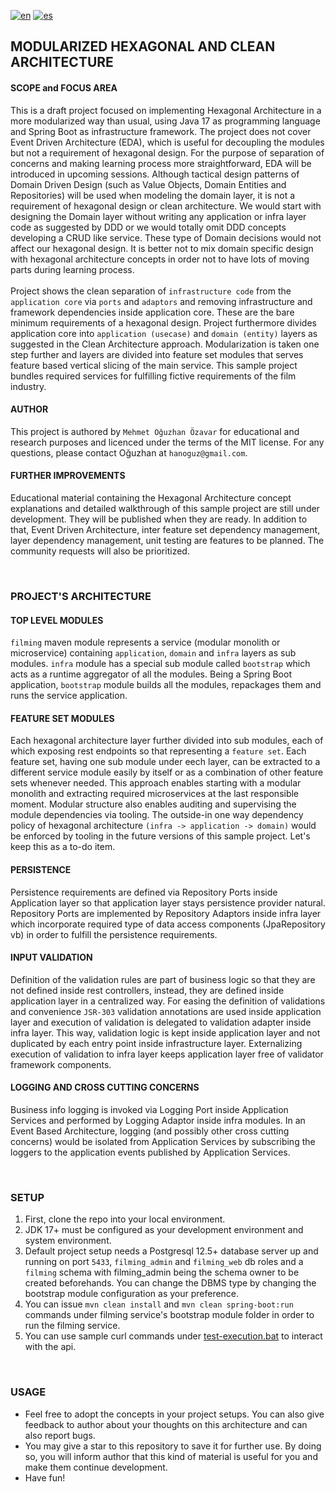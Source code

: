[![en](https://img.shields.io/badge/lang-en-blue.svg)](https://github.com/oguzkhan/modularized-hexagonal-and-clean-architecture/blob/master/README.md)
[![es](https://img.shields.io/badge/lang-tr-red.svg)](https://github.com/oguzkhan/modularized-hexagonal-and-clean-architecture/blob/master/README.tr.md)

## MODULARIZED HEXAGONAL AND CLEAN ARCHITECTURE

#### SCOPE and FOCUS AREA

This is a draft project focused on implementing Hexagonal Architecture in a more modularized way than usual, using Java 17 as programming language and Spring Boot as infrastructure framework. The project does not cover Event Driven Architecture (EDA), which is useful for decoupling the modules but not a requirement of hexagonal design. For the purpose of separation of concerns and making learning process more straightforward, EDA will be introduced in upcoming sessions. Although tactical design patterns of Domain Driven Design (such as Value Objects, Domain Entities and Repositories) will be used when modeling the domain layer, it is not a requirement of hexagonal design or clean architecture. We would start with designing the Domain layer without writing any application or infra layer code as suggested by DDD or we would totally omit DDD concepts developing a CRUD like service. These type of Domain decisions would not affect our hexagonal design. It is better not to mix domain specific design with hexagonal architecture concepts in order not to have lots of moving parts during learning process.
<br><br>
Project shows the clean separation of `infrastructure code` from the `application core` via `ports` and `adaptors` and removing infrastructure and framework dependencies inside application core. These are the bare minimum requirements of a hexagonal design. Project furthermore divides application core into `application (usecase)` and `domain (entity)` layers as suggested in the Clean Architecture approach. Modularization is taken one step further and layers are divided into feature set modules that serves feature based vertical slicing of the main service. This sample project bundles required services for fulfilling fictive requirements of the film industry. 

#### AUTHOR
This project is authored by `Mehmet Oğuzhan Özavar` for educational and research purposes and licenced under the terms of the MIT license. For any questions, please contact Oğuzhan at `hanoguz@gmail.com`.

#### FURTHER IMPROVEMENTS
Educational material containing the Hexagonal Architecture concept explanations and detailed walkthrough of this sample project are still under development. They will be published when they are ready. In addition to that, Event Driven Architecture, inter feature set dependency management, layer dependency management, unit testing are features to be planned. The community requests will also be prioritized. 

<br>

### PROJECT'S ARCHITECTURE

#### TOP LEVEL MODULES
`filming` maven module represents a service (modular monolith or microservice) containing `application`, `domain` and `infra` layers as sub modules. `infra` module has a special sub module called `bootstrap` which acts as a runtime aggregator of all the modules. Being a Spring Boot application, `bootstrap` module builds all the modules, repackages them and runs the service application. 

#### FEATURE SET MODULES
Each hexagonal architecture layer further divided into sub modules, each of which exposing rest endpoints so that representing a `feature set`. Each feature set, having one sub module under eech layer, can be extracted to a different service module easily by itself or as a combination of other feature sets whenever needed. This approach enables starting with a modular monolith and extracting required microservices at the last responsible moment. Modular structure also enables auditing and supervising the module dependencies via tooling. The outside-in one way dependency policy of hexagonal architecture `(infra -> application -> domain)` would be enforced by tooling in the future versions of this sample project. Let's keep this as a to-do item.

#### PERSISTENCE
Persistence requirements are defined via Repository Ports inside Application layer so that application layer stays persistence provider natural. Repository Ports are implemented by Repository Adaptors inside infra layer which incorporate required type of data access components (JpaRepository vb) in order to fulfill the persistence requirements. 

#### INPUT VALIDATION
Definition of the validation rules are part of business logic so that they are not defined inside rest controllers, instead, they are defined inside application layer in a centralized way. For easing the definition of validations and convenience `JSR-303` validation annotations are used inside application layer and execution of validation is delegated to validation adapter inside infra layer. This way, validation logic is kept inside application layer and not duplicated by each entry point inside infrastructure layer. Externalizing execution of validation to infra layer keeps application layer free of validator framework components.

#### LOGGING AND CROSS CUTTING CONCERNS
Business info logging is invoked via Logging Port inside Application Services and performed by Logging Adaptor inside infra modules. In an Event Based Architecture, logging (and possibly other cross cutting concerns) would be isolated from Application Services by subscribing the loggers to the application events published by Application Services.

<br>

### SETUP
1. First, clone the repo into your local environment. 
2. JDK 17+ must be configured as your development environment and system environment.
3. Default project setup needs a Postgresql 12.5+ database server up and running on port `5433`, `filming_admin` and `filming_web` db roles and a `filming` schema with filming_admin being the schema owner to be created beforehands. You can change the DBMS type by changing the bootstrap module configuration as your preference.
4. You can issue `mvn clean install` and `mvn clean spring-boot:run` commands under filming service's bootstrap module folder in order to run the filming service.
5. You can use sample curl commands under [test-execution.bat](.misc/curl/test-execution.bat) to interact with the api.

<br>

### USAGE
- Feel free to adopt the concepts in your project setups. You can also give feedback to author about your thoughts on this architecture and can also report bugs. 
- You may give a star to this repository to save it for further use. By doing so, you will inform author that this kind of material is useful for you and make them continue development.
- Have fun!


